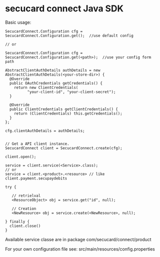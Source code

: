 # secucard connect Java SDK

Basic usage:

    SecucardConnect.Configuration cfg = SecucardConnect.Configuration.get();  //use default config
    
    // or 
    
    SecucardConnect.Configuration cfg = SecucardConnect.Configuration.get(<path>);  //use your config form path
    
    AbstractClientAuthDetails authDetails = new AbstractClientAuthDetails(<your-store-dir>) {
      @Override
      public OAuthCredentials getCredentials() {
        return new ClientCredentials(
              "your-client-id", "your-client-secret");
      }
    
      @Override
      public ClientCredentials getClientCredentials() {
        return (ClientCredentials) this.getCredentials();
      }
    };
    
    cfg.clientAuthDetails = authDetails;
    
    
    // Get a API client instance.
    SecucardConnect client = SecucardConnect.create(cfg);
    
    client.open();
    
    service = client.service(<Service>.class);
    // or
    service = client.<product>.<resource> // like client.payment.secupaydebits   
         
    try {
    
       // retrielval
       <ResourceObject> obj = service.get("id", null);
       
       // Creation
       <NewResource> obj = service.create(<NewResource>, null);
    
    } finally {
      client.close()
    }

    
Available service classe are in package com/secucard/connect/product
   
For your own configuration file see: src/main/resources/config.properties